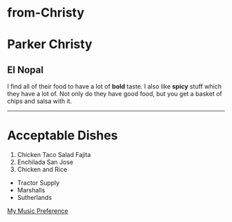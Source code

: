 # from-Christy

# Parker Christy
## El Nopal
I find all of their food to have a lot of **bold** taste. I also like **spicy** stuff which they have a lot of. Not only do they have good food, but you get a basket of chips and salsa with it. 

---

# Acceptable Dishes

1. Chicken Taco Salad Fajita
2. Enchilada San Jose
3. Chicken and Rice

* Tractor Supply
* Marshalls
* Sutherlands

[My Music Preference](./MyMedia.md)
